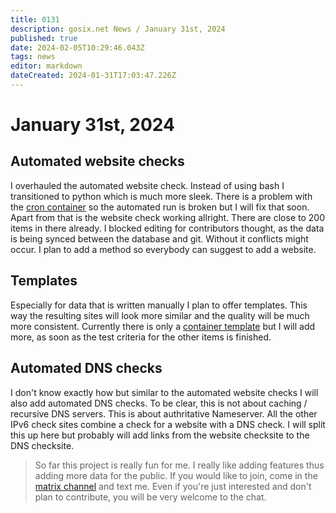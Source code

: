 ```yaml
---
title: 0131
description: gosix.net News / January 31st, 2024 
published: true
date: 2024-02-05T10:29:46.043Z
tags: news
editor: markdown
dateCreated: 2024-01-31T17:03:47.226Z
---
```


# January 31st, 2024
## Automated website checks
I overhauled the automated website check. Instead of using bash I transitioned to python which is much more sleek. There is a problem with the [cron container](https://hub.docker.com/repository/docker/junicast/mycronpod) so the automated run is broken but I will fix that soon. Apart from that is the website check working allright. There are close to 200 items in there already. I blocked editing for contributors thought, as the data is being synced between the database and git. Without it conflicts might occur. I plan to add a method so everybody can suggest to add a website.

## Templates
Especially for data that is written manually I plan to offer templates. This way the resulting sites will look more similar and the quality will be much more consistent. Currently there is only a [container template](/templates/container) but I will add more, as soon as the test criteria for the other items is finished.

## Automated DNS checks
I don't know exactly how but similar to the automated website checks I will also add automated DNS checks. To be clear, this is not about caching / recursive DNS servers. This is about authritative Nameserver. All the other IPv6 check sites combine a check for a website with a DNS check. I will split this up here but probably will add links from the website checksite to the DNS checksite.

> So far this project is really fun for me. I really like adding features thus adding more data for the public. If you would like to join, come in the [matrix channel](/howto/chat) and text me. Even if you're just interested and don't plan to contribute, you will be very welcome to the chat.